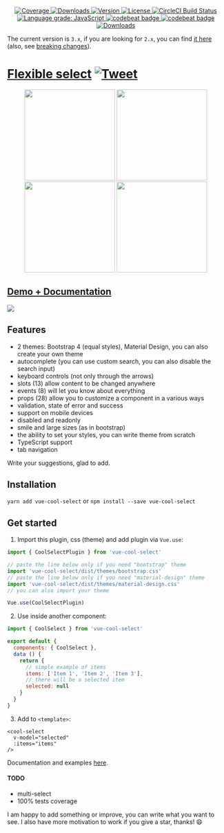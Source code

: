   <p align="center">
    <a href="https://codecov.io/gh/iliyaZelenko/vue-cool-select">
      <img src="https://img.shields.io/codecov/c/github/iliyaZelenko/vue-cool-select.svg" alt="Coverage">
    </a>
    <a href="https://www.npmjs.com/package/vue-cool-select">
      <img src="https://img.shields.io/npm/dm/vue-cool-select.svg" alt="Downloads">
    </a>
    <a href="https://www.npmjs.com/package/vue-cool-select">
      <img src="https://img.shields.io/npm/v/vue-cool-select.svg" alt="Version">
    </a>
    <a href="https://www.npmjs.com/package/vue-cool-select">
      <img src="https://img.shields.io/npm/l/vue-cool-select.svg" alt="License">
    </a>
    <a href="https://circleci.com/gh/iliyaZelenko/vue-cool-select">
      <img src="https://circleci.com/gh/iliyaZelenko/vue-cool-select.svg?style=shield" alt="CircleCI Build Status">
    </a>
    <a href="https://lgtm.com/projects/g/iliyaZelenko/vue-cool-select/context:javascript">
      <img alt="Language grade: JavaScript" src="https://img.shields.io/lgtm/grade/javascript/g/iliyaZelenko/vue-cool-select.svg?logo=lgtm&logoWidth=18" />
    </a>
    <a href="https://codebeat.co/projects/github-com-iliyazelenko-vue-cool-select-master">
      <img alt="codebeat badge" src="https://codebeat.co/badges/a6d9cfc8-529e-48c7-ae04-7d69fe6b1239" />
    </a>
    <a href="https://standardjs.com/">
      <img alt="codebeat badge" src="https://badgen.net/badge/code%20style/standard/f2a" />
    </a>
    <a href="https://www.npmjs.com/package/vue-cool-select">
      <img src="https://img.shields.io/npm/dt/vue-cool-select?color=red&label=total%20downloads" alt="Downloads">
    </a>
  </p>

The current version is `3.x`, if you are looking for `2.x`, you can find [it here](README_2VERSION.md) (also, see [breaking changes](https://github.com/iliyaZelenko/vue-cool-select/blob/master/CHANGELOG.md#300-2019-09-18)).

# [Flexible select](https://iliyazelenko.github.io/vue-cool-select) [![Tweet](https://img.shields.io/twitter/url/http/shields.io.svg?style=social)](https://twitter.com/intent/tweet?text=Vue%20select%20component%20with%20autocomplete,%20slots,%20bootstrap%20and%20material%20design%20themes.&url=https://github.com/iliyaZelenko/vue-cool-select&via=IlyaZelenko&hashtags=vue,bootstrap,developers,github,html,js,web,npm,material-design)

<div style="text-align: center">
  <img src="https://i.imgur.com/z7XdAkb.png?3" width="210px;">
  <img src="https://i.imgur.com/Ko1XsvT.png" width="210px;">
  <img src="https://i.imgur.com/FeOD4Go.png" width="210px;">
  <img src="https://i.imgur.com/38xQWCg.png" width="210px;">
</div>

## [Demo + Documentation](https://iliyazelenko.github.io/vue-cool-select)

[![](https://i.imgur.com/b7wxLPT.png)](https://iliyazelenko.github.io/vue-cool-select)

## Features

- 2 themes: Bootstrap 4 (equal styles), Material Design, you can also create your own theme
- autocomplete (you can use custom search, you can also disable the search input)
- keyboard controls (not only through the arrows)
- slots (13) allow content to be changed anywhere
- events (8) will let you know about everything
- props (28) allow you to customize a component in a various ways
- validation, state of error and success
- support on mobile devices
- disabled and readonly
- smile and large sizes (as in bootstrap)
- the ability to set your styles, you can write theme from scratch
- TypeScript support
- tab navigation

Write your suggestions, glad to add.

## Installation

`yarn add vue-cool-select` or `npm install --save vue-cool-select`

## Get started

1. Import this plugin, css (theme) and add plugin via `Vue.use`:
```js
import { CoolSelectPlugin } from 'vue-cool-select'

// paste the line below only if you need "bootstrap" theme
import 'vue-cool-select/dist/themes/bootstrap.css'
// paste the line below only if you need "material-design" theme
import 'vue-cool-select/dist/themes/material-design.css'
// you can also import your theme

Vue.use(CoolSelectPlugin)
```

2. Use inside another component:
```js
import { CoolSelect } from 'vue-cool-select'

export default {
  components: { CoolSelect },
  data () {
    return {
      // simple example of items
      items: ['Item 1', 'Item 2', 'Item 3'],
      // there will be a selected item
      selected: null
    }
  }
}
```

3. Add to `<template>`:

```vue
<cool-select
  v-model="selected"
  :items="items"
/>
```

Documentation and examples [here](https://iliyazelenko.github.io/vue-cool-select).

#### TODO
- multi-select
- 100% tests coverage

I am happy to add something or improve, you can write what you want to see.
I also have more motivation to work if you give a star, thanks! :smile:
